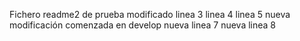 Fichero readme2 de prueba
modificado
linea 3
linea 4
linea 5
nueva modificación comenzada en develop
nueva linea 7
nueva linea 8
